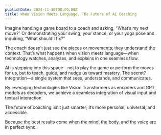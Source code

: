 ```yaml
---
publishDate: 2024-11-30T00:00:00Z
title: When Vision Meets Language. The Future of AI Coaching
---
```

Imagine handing a game board to a coach and asking, “What’s my next move?” Or demonstrating your swing, your stance, or your yoga pose and inquiring, “What should I fix?”

The coach doesn’t just see the pieces or movements; they understand the context. That’s what happens when vision meets language—when technology watches, analyzes, and explains in one seamless flow.

AI is stepping into this space—not to play the game or perform the moves for us, but to teach, guide, and nudge us toward mastery. The secret? Integration—a single system that sees, understands, and communicates.

By leveraging technologies like Vision Transformers as encoders and GPT models as decoders, we achieve a seamless integration of visual input and textual interaction.

The future of coaching isn’t just smarter; it’s more personal, universal, and accessible.

Because the best results come when the mind, the body, and the voice are in perfect sync.

